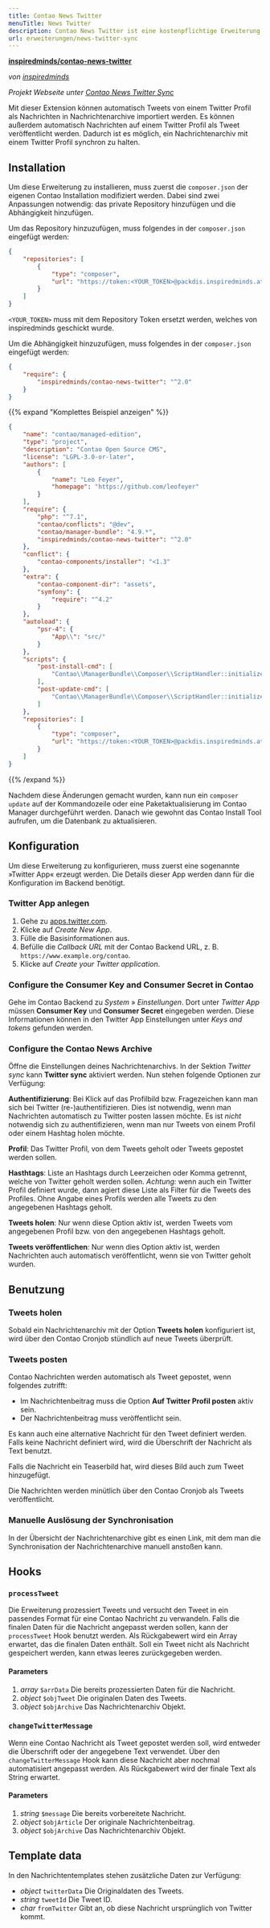 ```yaml
---
title: Contao News Twitter
menuTitle: News Twitter
description: Contao News Twitter ist eine kostenpflichtige Erweiterung zur Synchronisierung von Tweets mit einem Nachrichtenarchiv.
url: erweiterungen/news-twitter-sync
---
```


**[inspiredminds/contao-news-twitter](https://extensions.contao.org/?p=inspiredminds%2Fcontao-news-twitter)**

_von [inspiredminds](https://www.inspiredminds.at/)_

_Projekt Webseite unter [Contao News Twitter Sync](https://www.inspiredminds.at/contao-news-twitter)_

Mit dieser Extension können automatisch Tweets von einem Twitter Profil als Nachrichten 
in Nachrichtenarchive importiert werden. Es können außerdem automatisch Nachrichten 
auf einem Twitter Profil als Tweet veröffentlicht werden. Dadurch ist es möglich, 
ein Nachrichtenarchiv mit einem Twitter Profil synchron zu halten.


## Installation

Um diese Erweiterung zu installieren, muss zuerst die `composer.json` der eigenen 
Contao Installation modifiziert werden. Dabei sind zwei Anpassungen notwendig: das 
private Repository hinzufügen und die Abhängigkeit hinzufügen.

Um das Repository hinzuzufügen, muss folgendes in der `composer.json` eingefügt werden:

```json
{
    "repositories": [
        {
            "type": "composer",
            "url": "https://token:<YOUR_TOKEN>@packdis.inspiredminds.at/r"
        }
    ]
}
```

`<YOUR_TOKEN>` muss mit dem Repository Token ersetzt werden, welches von inspiredminds 
geschickt wurde.

Um die Abhängigkeit hinzuzufügen, muss folgendes in der `composer.json` eingefügt 
werden:

```json
{
    "require": {
        "inspiredminds/contao-news-twitter": "^2.0"
    }
}
```

{{% expand "Komplettes Beispiel anzeigen" %}}
```json
{
    "name": "contao/managed-edition",
    "type": "project",
    "description": "Contao Open Source CMS",
    "license": "LGPL-3.0-or-later",
    "authors": [
        {
            "name": "Leo Feyer",
            "homepage": "https://github.com/leofeyer"
        }
    ],
    "require": {
        "php": "^7.1",
        "contao/conflicts": "@dev",
        "contao/manager-bundle": "4.9.*",
        "inspiredminds/contao-news-twitter": "^2.0"
    },
    "conflict": {
        "contao-components/installer": "<1.3"
    },
    "extra": {
        "contao-component-dir": "assets",
        "symfony": {
            "require": "^4.2"
        }
    },
    "autoload": {
        "psr-4": {
            "App\\": "src/"
        }
    },
    "scripts": {
        "post-install-cmd": [
            "Contao\\ManagerBundle\\Composer\\ScriptHandler::initializeApplication"
        ],
        "post-update-cmd": [
            "Contao\\ManagerBundle\\Composer\\ScriptHandler::initializeApplication"
        ]
    },
    "repositories": [
        {
            "type": "composer",
            "url": "https://token:<YOUR_TOKEN>@packdis.inspiredminds.at/r"
        }
    ]
}
```
{{% /expand %}}

Nachdem diese Änderungen gemacht wurden, kann nun ein `composer update` auf der 
Kommandozeile oder eine Paketaktualisierung im Contao Manager durchgeführt werden. 
Danach wie gewohnt das Contao Install Tool aufrufen, um die Datenbank zu aktualisieren.


## Konfiguration

Um diese Erweiterung zu konfigurieren, muss zuerst eine sogenannte »Twitter App« erzeugt 
werden. Die Details dieser App werden dann für die Konfiguration im Backend benötigt.


### Twitter App anlegen

1. Gehe zu [apps.twitter.com](https://apps.twitter.com/).
2. Klicke auf _Create New App_.
3. Fülle die Basisinformationen aus.
4. Befülle die _Callback URL_ mit der Contao Backend URL, z. B. `https://www.example.org/contao`.
5. Klicke auf _Create your Twitter application_.


### Configure the Consumer Key and Consumer Secret in Contao

Gehe im Contao Backend zu _System_ » _Einstellungen_. Dort unter _Twitter App_ müssen 
__Consumer Key__ und  __Consumer Secret__ eingegeben werden. Diese Informationen 
können in den Twitter App Einstellungen unter _Keys and tokens_ gefunden werden.


### Configure the Contao News Archive

Öffne die Einstellungen deines Nachrichtenarchivs. In der Sektion _Twitter sync_ 
kann __Twitter sync__ aktiviert werden. Nun stehen folgende Optionen zur Verfügung:

__Authentifizierung__: Bei Klick auf das Profilbild bzw. Fragezeichen kann man sich
bei Twitter (re-)authentifizieren. Dies ist notwendig, wenn man Nachrichten automatisch
zu Twitter posten lassen möchte. Es ist _nicht_ notwendig sich zu authentifizieren,
wenn man nur Tweets von einem Profil oder einem Hashtag holen möchte.

__Profil__: Das Twitter Profil, von dem Tweets geholt oder Tweets gepostet werden 
sollen.

__Hasthtags__: Liste an Hashtags durch Leerzeichen oder Komma getrennt, welche von
Twitter geholt werden sollen. _Achtung:_ wenn auch ein Twitter Profil definiert 
wurde, dann agiert diese Liste als Filter für die Tweets des Profiles. Ohne Angabe
eines Profils werden alle Tweets zu den angegebenen Hashtags geholt.

__Tweets holen__: Nur wenn diese Option aktiv ist, werden Tweets vom angegebenen
Profil bzw. von den angegebenen Hashtags geholt.

__Tweets veröffentlichen__: Nur wenn dies Option aktiv ist, werden Nachrichten auch 
automatisch veröffentlicht, wenn sie von Twitter geholt wurden.


## Benutzung

### Tweets holen

Sobald ein Nachrichtenarchiv mit der Option __Tweets holen__ konfiguriert ist, wird
über den Contao Cronjob stündlich auf neue Tweets überprüft.


### Tweets posten

Contao Nachrichten werden automatisch als Tweet gepostet, wenn folgendes zutrifft:

* Im Nachrichtenbeitrag muss die Option __Auf Twitter Profil posten__ aktiv sein.
* Der Nachrichtenbeitrag muss veröffentlicht sein.

Es kann auch eine alternative Nachricht für den Tweet definiert werden. Falls keine
Nachricht definiert wird, wird die Überschrift der Nachricht als Text benutzt.

Falls die Nachricht ein Teaserbild hat, wird dieses Bild auch zum Tweet hinzugefügt.

Die Nachrichten werden minütlich über den Contao Cronjob als Tweets veröffentlicht.


### Manuelle Auslösung der Synchronisation

In der Übersicht der Nachrichtenarchive gibt es einen Link, mit dem man die Synchronisation
der Nachrichtenarchive manuell anstoßen kann.


## Hooks

### `processTweet`

Die Erweiterung prozessiert Tweets und versucht den Tweet in ein passendes Format
für eine Contao Nachricht zu verwandeln. Falls die finalen Daten für die Nachricht
angepasst werden sollen, kann der `processTweet` Hook benutzt werden. Als Rückgabewert
wird ein Array erwartet, das die finalen Daten enthält. Soll ein Tweet nicht als
Nachricht gespeichert werden, kann etwas leeres zurückgegeben werden.


#### Parameters

1. _array_ `$arrData` Die bereits prozessierten Daten für die Nachricht.
2. _object_ `$objTweet` Die originalen Daten des Tweets.
3. _object_ `$objArchive` Das Nachrichtenarchiv Objekt.


### `changeTwitterMessage`

Wenn eine Contao Nachricht als Tweet gepostet werden soll, wird entweder die Überschrift
oder der angegebene Text verwendet. Über den `changeTwitterMessage` Hook kann diese
Nachricht aber nochmal automatisiert angepasst werden. Als Rückgabewert wird der
finale Text als String erwartet.

#### Parameters

1. _string_ `$message` Die bereits vorbereitete Nachricht.
2. _object_ `$objArticle` Der originale Nachrichtenbeitrag.
3. _object_ `$objArchive` Das Nachrichtenarchiv Objekt.


## Template data

In den Nachrichtentemplates stehen zusätzliche Daten zur Verfügung:

- _object_ `twitterData` Die Originaldaten des Tweets.
- _string_ `tweetId` Die Tweet ID.
- _char_ `fromTwitter` Gibt an, ob diese Nachricht ursprünglich von Twitter kommt.
